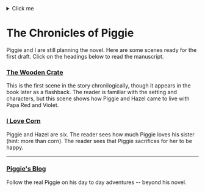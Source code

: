 <details>
  <summary>Click me</summary>
  
  ### Heading
  1. Foo
  2. Bar
     * Baz
     * Qux

  ### Some Javascript
  ```js
  function logSomething(something) {
    console.log('Something', something);
  }
  ```
</details>

# The Chronicles of Piggie
Piggie and I are still planning the novel. Here are some scenes ready for the first draft. Click on the
headings below to read the manuscript.

### [The Wooden Crate](Book/WoodenCrate.md)
This is the first scene in the story chronilogically, though it appears in the book
later as a flashback. The reader is familiar with the setting and characters, but this
scene shows how Piggie and Hazel came to live with Papa Red and Violet.

### [I Love Corn](Book/ILoveCorn.md)
Piggie and Hazel are six. The reader sees how much Piggie loves his sister (hint: more than corn). 
The reader sees that Piggie sacrifices for her to be happy.

-----

### [Piggie's Blog](https://www.piggie.blog)
Follow the real Piggie on his day to day adventures -- beyond his novel.
